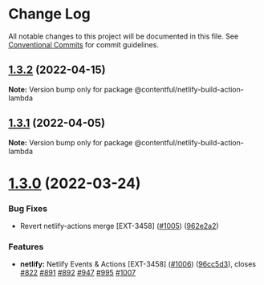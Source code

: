 # Change Log

All notable changes to this project will be documented in this file.
See [Conventional Commits](https://conventionalcommits.org) for commit guidelines.

## [1.3.2](https://github.com/contentful/apps/compare/@contentful/netlify-build-action-lambda@1.3.1...@contentful/netlify-build-action-lambda@1.3.2) (2022-04-15)

**Note:** Version bump only for package @contentful/netlify-build-action-lambda





## [1.3.1](https://github.com/contentful/apps/compare/@contentful/netlify-build-action-lambda@1.3.0...@contentful/netlify-build-action-lambda@1.3.1) (2022-04-05)

**Note:** Version bump only for package @contentful/netlify-build-action-lambda





# [1.3.0](https://github.com/contentful/apps/compare/@contentful/netlify-build-action-lambda@1.1.0...@contentful/netlify-build-action-lambda@1.3.0) (2022-03-24)


### Bug Fixes

* Revert netlify-actions merge [EXT-3458] ([#1005](https://github.com/contentful/apps/issues/1005)) ([962e2a2](https://github.com/contentful/apps/commit/962e2a2ec39cda05c5238c20d6565cff5eb64d77))


### Features

* **netlify:** Netlify Events & Actions [EXT-3458] ([#1006](https://github.com/contentful/apps/issues/1006)) ([96cc5d3](https://github.com/contentful/apps/commit/96cc5d394ddb22879f3ca4bfb1a5079594f43012)), closes [#822](https://github.com/contentful/apps/issues/822) [#891](https://github.com/contentful/apps/issues/891) [#892](https://github.com/contentful/apps/issues/892) [#947](https://github.com/contentful/apps/issues/947) [#995](https://github.com/contentful/apps/issues/995) [#1007](https://github.com/contentful/apps/issues/1007)

